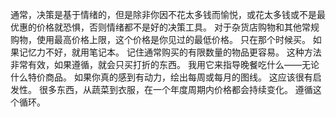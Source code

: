 通常，决策是基于情绪的，但是除非你因不花太多钱而愉悦，或花太多钱或不是最优惠的价格就恐惧，否则情绪都不是好的决策工具。
对于杂货店购物和其他常规购物，使用最高价格上限，这个价格是你见过的最低价格。
只在那个时候买。
如果记忆力不好，就用笔记本。
记住通常购买的有限数量的物品更容易。
这种方法非常有效，如果遵循，就会只买打折的东西。
我用它来指导晚餐吃什么——无论什么特价商品。
如果你真的感到有动力，绘出每周或每月的图线。
这应该很有启发性。
很多东西，从蔬菜到衣服，在一个年度周期内价格都会持续变化。
遵循这个循环。
